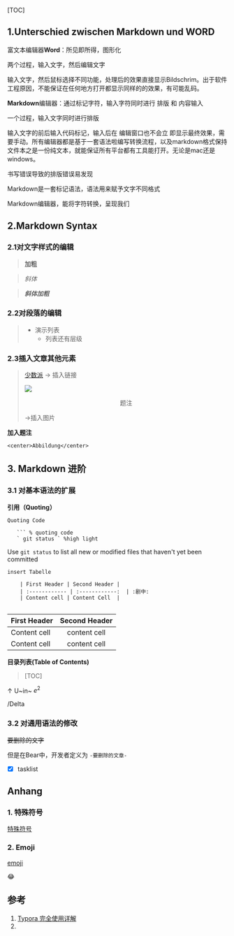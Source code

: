 [TOC]



## 1.Unterschied zwischen Markdown und WORD



富文本编辑器**Word**：所见即所得，图形化

两个过程，输入文字，然后编辑文字

输入文字，然后鼠标选择不同功能，处理后的效果直接显示Bildschrim。出于软件工程原因，不能保证在任何地方打开都显示同样的的效果，有可能乱码。

 

**Markdown**编辑器：通过标记字符，输入字符同时进行 排版 和 内容输入

一个过程，输入文字同时进行排版

输入文字的前后输入代码标记，输入后在 编辑窗口也不会立  即显示最终效果，需要手动。所有编辑器都是基于一套语法啦编写转换流程，以及markdown格式保持文件本之是一份纯文本，就能保证所有平台都有工具能打开。无论是mac还是windows。

书写错误导致的排版错误易发现

 

 

 

Markdown是一套标记语法，语法用来赋予文字不同格式

Markdown编辑器，能将字符转换，呈现我们

 

 

## 2.Markdown Syntax  ##

### 2.1对文字样式的编辑 ###



> **加粗**

> *斜体*

> ***斜体加粗***



### 2.2对段落的编辑 ###

> + 演示列表
>   + 列表还有层级



### 2.3插入文章其他元素 ###

> [少数派](https://sspai.com)  &rarr; 插入链接
>
> ![](https://cdn.sspai.com/attachment/thumbnail/2016/11/04/264631b984633898c415a818b181e5205653e_mw_640.jpg )
> <center>题注</center>
>
> &rarr;插入图片
>



**加入题注**

`<center>Abbildung</center>`




## 3. Markdown 进阶 ##

### 3.1 对基本语法的扩展 ### 

**引用（Quoting）**

```
Quoting Code

   ``` % quoting code 
   ` git status ` %high light 
```

Use ` git status ` to list all new or modified files that haven't yet been committed

```
insert Tabelle 

	| First Header | Second Header |
	| :------------ | :------------:  | :剧中:
	| Content cell | Content Cell  |
	
```

| First Header | Second Header |
| :------------ | :-------------: |
| Content cell | content cell  |
| Content cell| content cell|

**目录列表(Table of Contents)**
>[TOC] 

$\uparrow$
U~in~
$e^2$

/Delta

### 3.2 对通用语法的修改 ###

~~要删除的文字~~

但是在Bear中，开发者定义为 `-要删除的文章-`


- [x] tasklist 





## Anhang ##

### 1. 特殊符号 ###

[特殊符号](https://blog.csdn.net/logicr/article/details/82414854)

### 2. Emoji ###

[emoji](https://www.webfx.com/tools/emoji-cheat-sheet/)

:joy:

## 参考 ##
1. [Typora 完全使用详解 ](https://sspai.com/post/54912)
2. 